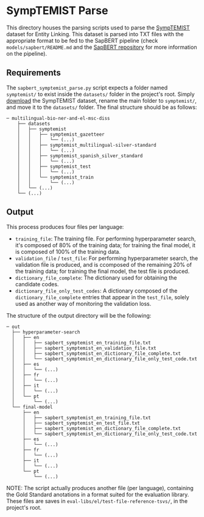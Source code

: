 # SympTEMIST Parse

This directory houses the parsing scripts used to parse the [SympTEMIST](https://temu.bsc.es/symptemist/) dataset for Entity Linking. This dataset is parsed into TXT files with the appropriate format to be fed to the SapBERT pipeline (check `models/sapbert/README.md` and the [SapBERT repository](https://github.com/cambridgeltl/sapbert) for more information on the pipeline).

## Requirements

The `sapbert_symptemist_parse.py` script expects a folder named `symptemist/` to exist inside the `datasets/` folder in the project's root. Simply [download](https://zenodo.org/records/10635215) the SympTEMIST dataset, rename the main folder to `symptemist/`, and move it to the `datasets/` folder. The final structure should be as follows:

```
─ multilingual-bio-ner-and-el-msc-diss
    ├── datasets
    │   ├── symptemist
    │   │   ├── symptemist_gazetteer
    │   │   │   └── (...)
    │   │   ├── symptemist_multilingual-silver-standard
    │   │   │   └── (...)
    │   │   ├── symptemist_spanish_silver_standard
    │   │   │   └── (...)
    │   │   ├── symptemist_test
    │   │   │   └── (...)
    │   │   └── symptemist_train
    │   │       └── (...)
    │   └── (...)
    └── (...)
```

## Output

This process produces four files per language:
- `training_file`: The training file. For performing hyperparameter search, it's composed of 80% of the training data; for training the final model, it is composed of 100% of the training data.
- `validation_file` / `test_file`: For performing hyperparameter search, the validation file is produced, and is ccomposed of the remaining 20% of the training data; for training the final model, the test file is produced.
- `dictionary_file_complete`: The dictionary used for obtaining the candidate codes.
- `dictionary_file_only_test_codes`: A dictionary composed of the `dictionary_file_complete` entries that appear in the `test_file`, solely used as another way of monitoring the validation loss.

The structure of the output directory will be the following:
```
─ out
  ├── hyperparameter-search
  │   ├── en
  │   │   ├── sapbert_symptemist_en_training_file.txt
  │   │   ├── sapbert_symptemist_en_validation_file.txt
  │   │   ├── sapbert_symptemist_en_dictionary_file_complete.txt
  │   │   └── sapbert_symptemist_en_dictionary_file_only_test_code.txt
  │   ├── es
  │   │   └── (...)
  │   ├── fr
  │   │   └── (...)
  │   ├── it
  │   │   └── (...)
  │   └── pt
  │       └── (...)
  └── final-model
      ├── en
      │   ├── sapbert_symptemist_en_training_file.txt
      │   ├── sapbert_symptemist_en_test_file.txt
      │   ├── sapbert_symptemist_en_dictionary_file_complete.txt
      │   └── sapbert_symptemist_en_dictionary_file_only_test_code.txt
      ├── es
      │   └── (...)
      ├── fr
      │   └── (...)
      ├── it
      │   └── (...)
      └── pt
          └── (...)
```

NOTE: The script actually produces another file (per language), containing the Gold Standard anotations in a format suited for the evaluation library. These files are saves in `eval-libs/el/test-file-reference-tsvs/`, in the project's root.